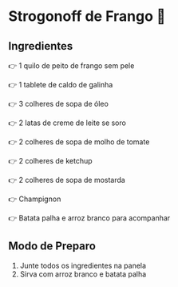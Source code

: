 # Strogonoff de Frango :chicken:



## Ingredientes

:point_right: 1 quilo de peito de frango sem pele

:point_right: 1 tablete de caldo de galinha

:point_right: 3 colheres de sopa de óleo

:point_right: 2 latas de creme de leite se soro

:point_right: 2 colheres de sopa de molho de tomate

:point_right: 2 colheres de ketchup

:point_right: 2 colheres de sopa de mostarda

:point_right: Champignon

:point_right: Batata palha e arroz branco para acompanhar

## Modo de Preparo

1. Junte todos os ingredientes na panela
2. Sirva com arroz branco e batata palha

